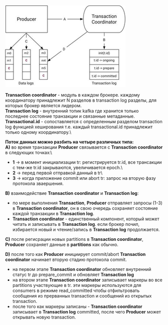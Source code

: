![alt text for screen readers](kafka-transaction-schema.png "")

**Transaction coordinator** - модуль в каждом брокере. каждому координатору принадлежит N разделов в transaction log разделы, для которых брокер является лидером.\
**Transaction log** - внутренний топик kafka где хранится только последнее состояние транзакции и связанные метаданные.\
**Transactional.id** - сопоставляется с определенным разделом transaction log функцией хеширования т.е. каждый transactional.id принадлежит только одному координатору.\

**Поток данных можно разбить на четыре различных типа:**\
**A)** во время транзакции **Producer** связывается с **Transaction coordinator** в следующих точках:\
  - **1** -> в момент инициализации tr: регистрируется tr.id, все трансакции с тем-же tr.id закрываются, увеличивается epoch.\
  - **2** -> перед первой отправкой данный в tr\
  - **3** -> когда приложение commit или abort tr: запрос на вторую фазу протокола зваершения.

**B)** взаимодействие **Transaction coordinator** и **Transaction log**:
   - по мере выполнения **Transaction**, **Producer** отправляет запросы (1-3) в **Transaction coordinator**, он в свою очередь сохраняет состояние каждой транзакции в **Transaction log**.
   - **Transaction coordinator** - единственный компонент, который может читать и записывать в **Transaction log**. если брокер почил, избирается новый и чтение/запись в **Transaction log** продолжается.

**C)** после регисрации новых partitions в **Transaction coordinator**, **Producer** сохраняет данные в **partitions** как обычно.

**D)** после того как **Producer** инициирует commit/abort **Transaction coordinator** начинает вторую стадию протокола commit.
   - на первом этапе **Transaction coordinator** обновляет внутренний статус tr до prepare_commit и обновляет **Transaction log**
   - на втором этапе **Transaction coordinator** записывает маркеры во все partitions участвующие в tr. эти маркеры используются для consumers в режиме read_committed чтобы отфильтровать сообщения из прерванных transaction и сообщений из открытых transaction.
   - после того как маркеры записаны - **Transaction coordinator** записывает в **Transaction log** committed, после чего **Producer** может открывать новую transaction.